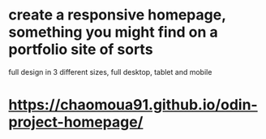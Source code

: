# create a responsive homepage, something you might find on a portfolio site of sorts

full design in 3 different sizes, full desktop, tablet and mobile

# https://chaomoua91.github.io/odin-project-homepage/
